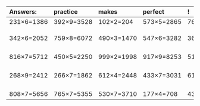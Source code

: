 | Answers: | practice | makes | perfect | ! |
| :--- | :--- | :--- | :--- | :--- |
| 231×6=1386 | 392×9=3528 | 102×2=204 | 573×5=2865 | 762×9=6858 | 
|   |   |   |   |   | 
|   |   |   |   |   | 
|   |   |   |   |   | 
| 342×6=2052 | 759×8=6072 | 490×3=1470 | 547×6=3282 | 368×3=1104 | 
|   |   |   |   |   | 
|   |   |   |   |   | 
|   |   |   |   |   | 
|   |   |   |   |   | 
| 816×7=5712 | 450×5=2250 | 999×2=1998 | 917×9=8253 | 512×4=2048 | 
|   |   |   |   |   | 
|   |   |   |   |   | 
|   |   |   |   |   | 
|   |   |   |   |   | 
| 268×9=2412 | 266×7=1862 | 612×4=2448 | 433×7=3031 | 616×6=3696 | 
|   |   |   |   |   | 
|   |   |   |   |   | 
|   |   |   |   |   | 
|   |   |   |   |   | 
| 808×7=5656 | 765×7=5355 | 530×7=3710 | 177×4=708 | 431×7=3017 | 
